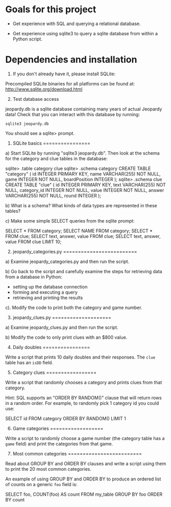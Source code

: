 Goals for this project
======================

* Get experience with SQL and querying a relational database.

* Get experience using sqlite3 to query a sqlite database from within
  a Python script.


Dependencies and installation
=============================

1. If you don't already have it, please install SQLite:

Precompiled SQLite binaries for all platforms can be found at:
http://www.sqlite.org/download.html

2. Test database access

jeopardy.db is a sqlite database containing many years of actual
Jeopardy data! Check that you can interact with this database by
running:

    sqlite3 jeopardy.db

You should see a sqlite> prompt.


1. SQLite basics
================

a) Start SQLite by running "sqlite3 jeopardy.db". Then look at the
schema for the category and clue tables in the database:

sqlite> .table
category  clue
sqlite> .schema category
CREATE TABLE "category" (
    id INTEGER PRIMARY KEY,
    name VARCHAR(255) NOT NULL,
    game INTEGER NOT NULL,
    boardPosition INTEGER
    );
sqlite> .schema clue
CREATE TABLE "clue" (
    id INTEGER PRIMARY KEY,
    text VARCHAR(255) NOT NULL,
    category_id INTEGER NOT NULL,
    value INTEGER NOT NULL,
    answer VARCHAR(255) NOT NULL,
    round INTEGER
);

b) What is a schema? What kinds of data types are represented in these tables?

c) Make some simple SELECT queries from the sqlite prompt:

SELECT * FROM category;
SELECT NAME FROM category;
SELECT * FROM clue;
SELECT text, answer, value FROM clue;
SELECT text, answer, value FROM clue LIMIT 10;


2. jeopardy_categories.py
=========================

a) Examine jeopardy_categories.py and then run the script.

b) Go back to the script and carefully examine the steps for
retrieving data from a database in Python:

- setting up the database connection
- forming and executing a query
- retrieving and printing the results

c). Modify the code to print both the category and game number.


3. jeopardy_clues.py
====================

a) Examine jeopardy_clues.py and then run the script.

b) Modify the code to only print clues with an $800 value.


4. Daily doubles
================

Write a script that prints 10 daily doubles and their responses. The
`clue` table has an `isDD` field.


5. Category clues
=================

Write a script that randomly chooses a category and prints clues from
that category.

Hint: SQL supports an "ORDER BY RANDOM()" clause that will return rows
in a random order. For example, to randomly pick 1 category id you
could use:

  SELECT id FROM category ORDER BY RANDOM() LIMIT 1


6. Game categories
==================

Write a script to randomly choose a game number (the category table
has a `game` field) and print the categories from that game.


7. Most common categories
=========================

Read about GROUP BY and ORDER BY clauses and write a script using them
to print the 20 most common categories.

An example of using GROUP BY and ORDER BY to produce an ordered list
of counts on a generic `foo` field is:

  SELECT foo, COUNT(foo) AS count FROM my_table GROUP BY foo ORDER BY count
